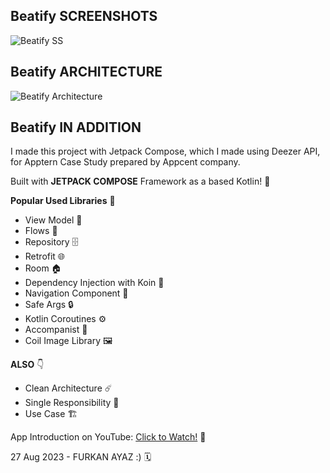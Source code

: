 ## **Beatify SCREENSHOTS**

![Beatify SS](https://user-images.githubusercontent.com/59910223/247273759-530f9671-ecf8-4296-ac30-f188555fcb26.png)

## **Beatify ARCHITECTURE**

![Beatify Architecture](https://user-images.githubusercontent.com/59910223/260844397-36cb0439-2445-49c2-aefb-43b7b376fe57.png)

## **Beatify IN ADDITION**

I made this project with Jetpack Compose, which I made using Deezer API, for Apptern Case Study prepared by Appcent company.

Built with **JETPACK COMPOSE** Framework as a based Kotlin! 🤩

**Popular Used Libraries** 🎉
- View Model 📱
- Flows 🌊
- Repository 🗄️
- Retrofit 🌐
- Room 🏠
- Dependency Injection with Koin 💉
- Navigation Component 🧭
- Safe Args 🔒
- Kotlin Coroutines ⚙️
- Accompanist 🎵
- Coil Image Library 🖼️

**ALSO** 👇
- Clean Architecture ☄️
- Single Responsibility 🥇
- Use Case 🏗️

App Introduction on YouTube: [Click to Watch!](https://youtu.be/AeIloqi5Oic) 📼

27 Aug 2023 - FURKAN AYAZ :) 🗓️
